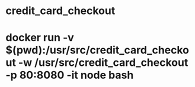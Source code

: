 # credit_card_checkout

# docker run -v $(pwd):/usr/src/credit_card_checkout -w /usr/src/credit_card_checkout -p 80:8080 -it node bash
